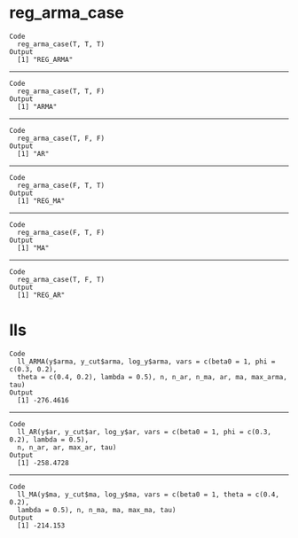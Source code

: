 # reg_arma_case

    Code
      reg_arma_case(T, T, T)
    Output
      [1] "REG_ARMA"

---

    Code
      reg_arma_case(T, T, F)
    Output
      [1] "ARMA"

---

    Code
      reg_arma_case(T, F, F)
    Output
      [1] "AR"

---

    Code
      reg_arma_case(F, T, T)
    Output
      [1] "REG_MA"

---

    Code
      reg_arma_case(F, T, F)
    Output
      [1] "MA"

---

    Code
      reg_arma_case(T, F, T)
    Output
      [1] "REG_AR"

# lls

    Code
      ll_ARMA(y$arma, y_cut$arma, log_y$arma, vars = c(beta0 = 1, phi = c(0.3, 0.2),
      theta = c(0.4, 0.2), lambda = 0.5), n, n_ar, n_ma, ar, ma, max_arma, tau)
    Output
      [1] -276.4616

---

    Code
      ll_AR(y$ar, y_cut$ar, log_y$ar, vars = c(beta0 = 1, phi = c(0.3, 0.2), lambda = 0.5),
      n, n_ar, ar, max_ar, tau)
    Output
      [1] -258.4728

---

    Code
      ll_MA(y$ma, y_cut$ma, log_y$ma, vars = c(beta0 = 1, theta = c(0.4, 0.2),
      lambda = 0.5), n, n_ma, ma, max_ma, tau)
    Output
      [1] -214.153


